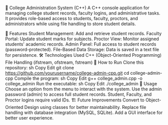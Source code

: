 📌 College Administration System (C++)
A C++ console application for managing college student records, faculty logins, and administrative tasks. It provides role-based access to students, faculty, proctors, and administrators while using file handling to store student details.

🚀 Features
Student Management: Add and retrieve student records.
Faculty Portal: Update student marks for subjects.
Proctor View: Monitor assigned students' academic records.
Admin Panel: Full access to student records (password-protected).
File-Based Data Storage: Data is saved in a text file for persistence.
🛠️ Technologies Used
C++ (Object-Oriented Programming)
File Handling (ifstream, ofstream, fstream)
📌 How to Run
Clone this repository:
sh
Copy
Edit
git clone https://github.com/yourusername/college-admin-cpp.git
cd college-admin-cpp
Compile the program:
sh
Copy
Edit
g++ college_admin.cpp -o college_admin
Run the executable:
sh
Copy
Edit
./college_admin
📜 Usage
Choose an option from the menu to interact with the system.
Use the admin password (admin) to access full student records.
Student, Faculty, and Proctor logins require valid IDs.
🏗️ Future Improvements
Convert to Object-Oriented Design using classes for better maintainability.
Replace file handling with database integration (MySQL, SQLite).
Add a GUI interface for better user experience.
